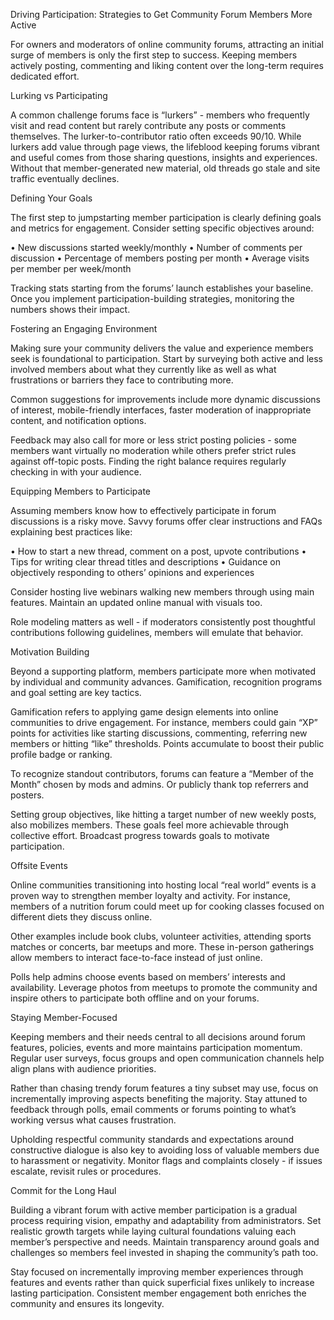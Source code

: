 Driving Participation: Strategies to Get Community Forum Members More Active

For owners and moderators of online community forums, attracting an initial surge of members is only the first step to success. Keeping members actively posting, commenting and liking content over the long-term requires dedicated effort. 

Lurking vs Participating 

A common challenge forums face is “lurkers” - members who frequently visit and read content but rarely contribute any posts or comments themselves. The lurker-to-contributor ratio often exceeds 90/10. While lurkers add value through page views, the lifeblood keeping forums vibrant and useful comes from those sharing questions, insights and experiences. Without that member-generated new material, old threads go stale and site traffic eventually declines.

Defining Your Goals

The first step to jumpstarting member participation is clearly defining goals and metrics for engagement. Consider setting specific objectives around:

• New discussions started weekly/monthly
• Number of comments per discussion 
• Percentage of members posting per month 
• Average visits per member per week/month

Tracking stats starting from the forums’ launch establishes your baseline. Once you implement participation-building strategies, monitoring the numbers shows their impact.

Fostering an Engaging Environment  

Making sure your community delivers the value and experience members seek is foundational to participation. Start by surveying both active and less involved members about what they currently like as well as what frustrations or barriers they face to contributing more. 

Common suggestions for improvements include more dynamic discussions of interest, mobile-friendly interfaces, faster moderation of inappropriate content, and notification options. 

Feedback may also call for more or less strict posting policies - some members want virtually no moderation while others prefer strict rules against off-topic posts. Finding the right balance requires regularly checking in with your audience.   

Equipping Members to Participate

Assuming members know how to effectively participate in forum discussions is a risky move. Savvy forums offer clear instructions and FAQs explaining best practices like:  

• How to start a new thread, comment on a post, upvote contributions
• Tips for writing clear thread titles and descriptions 
• Guidance on objectively responding to others’ opinions and experiences
  
Consider hosting live webinars walking new members through using main features. Maintain an updated online manual with visuals too.  

Role modeling matters as well - if moderators consistently post thoughtful contributions following guidelines, members will emulate that behavior.  

Motivation Building 

Beyond a supporting platform, members participate more when motivated by individual and community advances. Gamification, recognition programs and goal setting are key tactics.  

Gamification refers to applying game design elements into online communities to drive engagement. For instance, members could gain “XP” points for activities like starting discussions, commenting, referring new members or hitting “like” thresholds. Points accumulate to boost their public profile badge or ranking.  

To recognize standout contributors, forums can feature a “Member of the Month” chosen by mods and admins. Or publicly thank top referrers and posters. 

Setting group objectives, like hitting a target number of new weekly posts, also mobilizes members. These goals feel more achievable through collective effort. Broadcast progress towards goals to motivate participation.  

Offsite Events

Online communities transitioning into hosting local “real world” events is a proven way to strengthen member loyalty and activity. For instance, members of a nutrition forum could meet up for cooking classes focused on different diets they discuss online.  

Other examples include book clubs, volunteer activities, attending sports matches or concerts, bar meetups and more. These in-person gatherings allow members to interact face-to-face instead of just online. 

Polls help admins choose events based on members’ interests and availability. Leverage photos from meetups to promote the community and inspire others to participate both offline and on your forums.

Staying Member-Focused

Keeping members and their needs central to all decisions around forum features, policies, events and more maintains participation momentum. Regular user surveys, focus groups and open communication channels help align plans with audience priorities.

Rather than chasing trendy forum features a tiny subset may use, focus on incrementally improving aspects benefiting the majority. Stay attuned to feedback through polls, email comments or forums pointing to what’s working versus what causes frustration. 

Upholding respectful community standards and expectations around constructive dialogue is also key to avoiding loss of valuable members due to harassment or negativity. Monitor flags and complaints closely - if issues escalate, revisit rules or procedures.  

Commit for the Long Haul 

Building a vibrant forum with active member participation is a gradual process requiring vision, empathy and adaptability from administrators. Set realistic growth targets while laying cultural foundations valuing each member’s perspective and needs. Maintain transparency around goals and challenges so members feel invested in shaping the community’s path too.

Stay focused on incrementally improving member experiences through features and events rather than quick superficial fixes unlikely to increase lasting participation. Consistent member engagement both enriches the community and ensures its longevity.